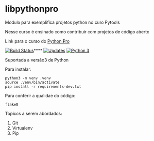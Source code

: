 # libpythonpro
Modulo para exemplifica projetos python no curo Pytools

Nesse curso é ensinado como contribuir com projetos de código aberto

Link para o curso do [Python Pro](https://python.pro.br)

[![Build Status](https://travis-ci.com/ismael-miranda/libpythonpro.svg?branch=main)](https://travis-ci.com/ismael-miranda/libpythonpro)****
[![Updates](https://pyup.io/repos/github/ismael-miranda/libpythonpro/shield.svg)](https://pyup.io/repos/github/ismael-miranda/libpythonpro/)
[![Python 3](https://pyup.io/repos/github/ismael-miranda/libpythonpro/python-3-shield.svg)](https://pyup.io/repos/github/ismael-miranda/libpythonpro/)

Suportada a versão3 de Python

Para instalar:
```console
python3 -m venv .venv
source .venv/bin/activate
pip install -r requirements-dev.txt
```

Para conferir a qualidae do código:
```console
flake8
```

Tópicos a serem abordados:
1. Git
2. Virtualenv
3. Pip
